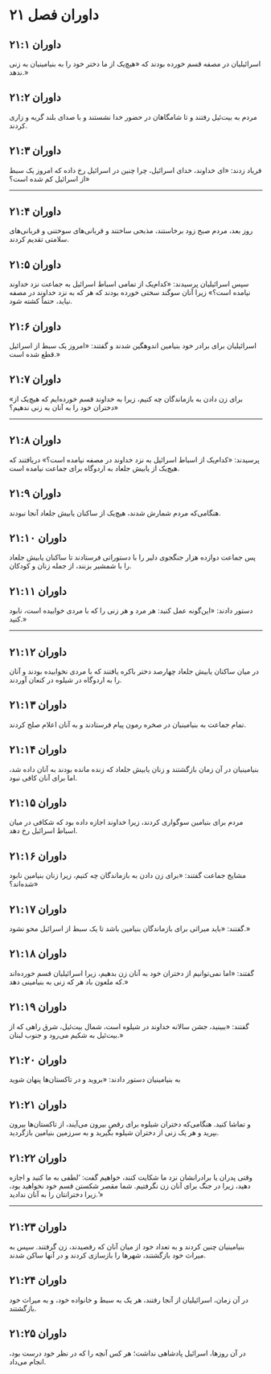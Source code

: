 # داوران فصل ۲۱

## داوران ۲۱:۱

اسرائیلیان در مصفه قسم خورده بودند که «هیچ‌یک از ما دختر خود را به بنیامینیان به زنی ندهد.»

## داوران ۲۱:۲

مردم به بیت‌ئیل رفتند و تا شامگاهان در حضور خدا نشستند و با صدای بلند گریه و زاری کردند.

## داوران ۲۱:۳

فریاد زدند: «ای خداوند، خدای اسرائیل، چرا چنین در اسرائیل رخ داده که امروز یک سبط از اسرائیل کم شده است؟»

---

## داوران ۲۱:۴

روز بعد، مردم صبح زود برخاستند، مذبحی ساختند و قربانی‌های سوختنی و قربانی‌های سلامتی تقدیم کردند.

## داوران ۲۱:۵

سپس اسرائیلیان پرسیدند: «کدام‌یک از تمامی اسباط اسرائیل به جماعت نزد خداوند نیامده است؟» زیرا آنان سوگند سختی خورده بودند که هر که به نزد خداوند در مصفه نیاید، حتماً کشته شود.

## داوران ۲۱:۶

اسرائیلیان برای برادر خود بنیامین اندوهگین شدند و گفتند: «امروز یک سبط از اسرائیل قطع شده است.»

## داوران ۲۱:۷

«برای زن دادن به بازماندگان چه کنیم، زیرا به خداوند قسم خورده‌ایم که هیچ‌یک از دختران خود را به آنان به زنی ندهیم؟»

---

## داوران ۲۱:۸

پرسیدند: «کدام‌یک از اسباط اسرائیل به نزد خداوند در مصفه نیامده است؟» دریافتند که هیچ‌یک از یابیش جلعاد به اردوگاه برای جماعت نیامده است.

## داوران ۲۱:۹

هنگامی‌که مردم شمارش شدند، هیچ‌یک از ساکنان یابیش جلعاد آنجا نبودند.

## داوران ۲۱:۱۰

پس جماعت دوازده هزار جنگجوی دلیر را با دستوراتی فرستادند تا ساکنان یابیش جلعاد را با شمشیر بزنند، از جمله زنان و کودکان.

## داوران ۲۱:۱۱

دستور دادند: «این‌گونه عمل کنید: هر مرد و هر زنی را که با مردی خوابیده است، نابود کنید.»

---

## داوران ۲۱:۱۲

در میان ساکنان یابیش جلعاد چهارصد دختر باکره یافتند که با مردی نخوابیده بودند و آنان را به اردوگاه در شیلوه در کنعان آوردند.

## داوران ۲۱:۱۳

تمام جماعت به بنیامینیان در صخره رمون پیام فرستادند و به آنان اعلام صلح کردند.

## داوران ۲۱:۱۴

بنیامینیان در آن زمان بازگشتند و زنان یابیش جلعاد که زنده مانده بودند به آنان داده شد، اما برای آنان کافی نبود.

## داوران ۲۱:۱۵

مردم برای بنیامین سوگواری کردند، زیرا خداوند اجازه داده بود که شکافی در میان اسباط اسرائیل رخ دهد.

## داوران ۲۱:۱۶

مشایخ جماعت گفتند: «برای زن دادن به بازماندگان چه کنیم، زیرا زنان بنیامین نابود شده‌اند؟»

## داوران ۲۱:۱۷

گفتند: «باید میراثی برای بازماندگان بنیامین باشد تا یک سبط از اسرائیل محو نشود.»

## داوران ۲۱:۱۸

گفتند: «اما نمی‌توانیم از دختران خود به آنان زن بدهیم، زیرا اسرائیلیان قسم خورده‌اند که ملعون باد هر که زنی به بنیامینی دهد.»

## داوران ۲۱:۱۹

گفتند: «ببینید، جشن سالانه خداوند در شیلوه است، شمال بیت‌ئیل، شرق راهی که از بیت‌ئیل به شکیم می‌رود و جنوب لبنان.»

## داوران ۲۱:۲۰

به بنیامینیان دستور دادند: «بروید و در تاکستان‌ها پنهان شوید

## داوران ۲۱:۲۱

و تماشا کنید. هنگامی‌که دختران شیلوه برای رقص بیرون می‌آیند، از تاکستان‌ها بیرون بپرید و هر یک زنی از دختران شیلوه بگیرید و به سرزمین بنیامین بازگردید.

## داوران ۲۱:۲۲

وقتی پدران یا برادرانشان نزد ما شکایت کنند، خواهیم گفت: ‘لطفی به ما کنید و اجازه دهید، زیرا در جنگ برای آنان زن نگرفتیم. شما مقصر شکستن قسم خود نخواهید بود، زیرا دخترانتان را به آنان ندادید.’»

---

## داوران ۲۱:۲۳

بنیامینیان چنین کردند و به تعداد خود از میان آنان که رقصیدند، زن گرفتند. سپس به میراث خود بازگشتند، شهرها را بازسازی کردند و در آنها ساکن شدند.

## داوران ۲۱:۲۴

در آن زمان، اسرائیلیان از آنجا رفتند، هر یک به سبط و خانواده خود، و به میراث خود بازگشتند.

## داوران ۲۱:۲۵

در آن روزها، اسرائیل پادشاهی نداشت؛ هر کس آنچه را که در نظر خود درست بود، انجام می‌داد.
